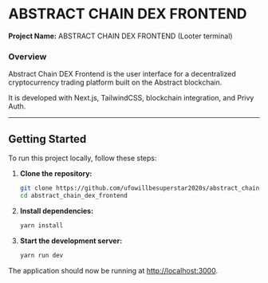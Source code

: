 # ABSTRACT CHAIN DEX FRONTEND

**Project Name:** ABSTRACT CHAIN DEX FRONTEND (Looter terminal)

### Overview

Abstract Chain DEX Frontend is the user interface for a decentralized cryptocurrency trading platform built on the Abstract blockchain.

It is developed with Next.js, TailwindCSS, blockchain integration, and Privy Auth.

---

## Getting Started

To run this project locally, follow these steps:

1. **Clone the repository:**
   ```bash
   git clone https://github.com/ufowillbesuperstar2020s/abstract_chain_dex_frontend.git
   cd abstract_chain_dex_frontend
   ```

2. **Install dependencies:**
   ```bash
   yarn install
   ```

3. **Start the development server:**
   ```bash
   yarn run dev
   ```

The application should now be running at [http://localhost:3000](http://localhost:3000).
